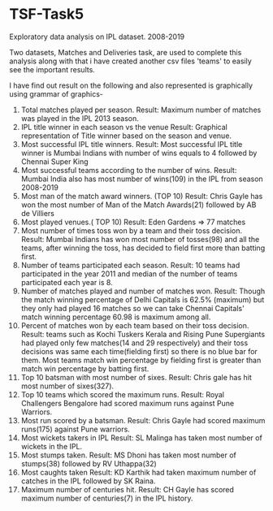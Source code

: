 # TSF-Task5
Exploratory data analysis on IPL dataset. 2008-2019

Two datasets, Matches and Deliveries task, are used to complete this analysis along with that i have created another csv files 'teams' to easily see the important results.

I have find out result on the following and also represented is graphically using grammar of graphics-
1. Total matches played per season.
   Result: Maximum number of matches was played in the IPL 2013 season.
2. IPL title winner in each season vs the venue
   Result: Graphical representation of Title winner based on the season and venue.
3. Most successful IPL title winners.
   Result: Most successful IPL title winner is Mumbai Indians with number of wins equals to 4 followed by Chennai Super King
4. Most successful teams according to the number of wins.
   Result: Mumbai India also has most number of wins(109) in the IPL from season 2008-2019
5. Most man of the match award winners. (TOP 10)
   Result: Chris Gayle has won the most number of Man of the Match Awards(21) followed by AB de Villiers
6. Most played venues.( TOP 10)
   Result:  Eden Gardens => 77 matches 
7. Most number of times toss won by a team and their toss decision.
   Result: Mumbai Indians has won most number of tosses(98) and all the teams, after winning the toss, has decided to field first more than batting first.
8. Number of teams participated each season.
   Result: 10 teams had participated in the year 2011 and median of the number of teams participated each year is 8.
9. Number of matches played and number of matches won.
   Result: Though the match winning percentage of Delhi Capitals is 62.5%      (maximum) but they only had played 16 matches so we can take Chennai Capitals'   match winning percentage 60.98 is maximum among all.
10. Percent of matches won by each team based on their toss decision.
    Result: teams such as Kochi Tuskers Kerala and Rising Pune Supergiants had played only few matches(14 and 29 respectively) and their toss decisions was same each time(fielding first) so there is no blue bar for them. Most teams match win percentage by fielding first is greater than match win percentage by batting first.
11. Top 10 batsman with most number of sixes.
    Result: Chris gale has hit most number of sixes(327).
12. Top 10 teams which scored the maximum runs.
    Result: Royal Challengers Bengalore had scored maximum runs against Pune Warriors.
13. Most run scored by a batsman.
    Result: Chris Gayle had scored maximum runs(175) against Pune warriors.
14. Most wickets takers in IPL
    Result: SL Malinga has taken most number of wickets in the IPL.
15. Most stumps taken.
    Result: MS Dhoni has taken most number of stumps(38) followed by RV Uthappa(32)
16. Most caughts taken
    Result: KD Karthik had taken maximum number of catches in the IPL followed by SK Raina.
17. Maximum number of centuries hit.
    Result: CH Gayle has scored maximum number of centuries(7) in the IPL history.
    
